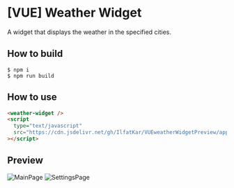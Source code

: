 # [VUE] Weather Widget

A widget that displays the weather in the specified cities.

## How to build

```
$ npm i
$ npm run build
```

## How to use

```html
<weather-widget />
<script
  type="text/javascript"
  src="https://cdn.jsdelivr.net/gh/IlfatKar/VUEweatherWidgetPreview/app.js"
></script>
```

## Preview

![MainPage](https://files.catbox.moe/07zx56.png)
![SettingsPage](https://files.catbox.moe/uxsrbs.png)
